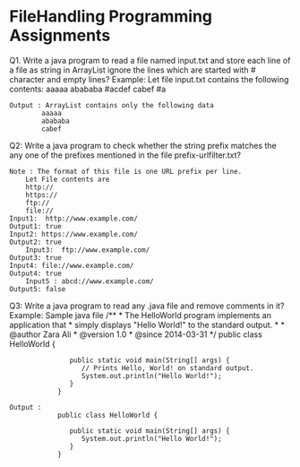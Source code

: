 # FileHandling Programming Assignments

Q1. Write a java program to read a file named input.txt and store each line of a file as string in ArrayList ignore the lines which are started with # character and empty lines?
	Example: Let file input.txt contains the following contents: 
			aaaaa
			abababa
			#acdef
			cabef
			#a
		
	Output : ArrayList contains only the following data
			aaaaa
			abababa
			cabef

Q2:  Write a java program to check whether the string prefix matches the any one of the prefixes mentioned in the file prefix-urlfilter.txt?
	
	Note : The format of this file is one URL prefix per line.    
		Let File contents are 	
		http://
		https://
		ftp://
		file://
	Input1:  http://www.example.com/
	Output1: true
	Input2: https://www.example.com/
	Output2: true
       	Input3:  ftp://www.example.com/
	Output3: true	      
	Input4: file://www.example.com/
	Output4: true
       	Input5 : abcd://www.example.com/
	Output5: false

Q3: Write a java program to read any .java file and remove comments in it?
	Example: Sample java file
				 /**
				* The HelloWorld program implements an application that
				* simply displays "Hello World!" to the standard output.
				*
				* @author  Zara Ali
				* @version 1.0
				* @since   2014-03-31 
				*/
				public class HelloWorld {

				   public static void main(String[] args) {
				      // Prints Hello, World! on standard output.
				      System.out.println("Hello World!");
				   }
				}

	Output : 		
				public class HelloWorld {

				   public static void main(String[] args) {
				      System.out.println("Hello World!");
				   }
				}
		
	
